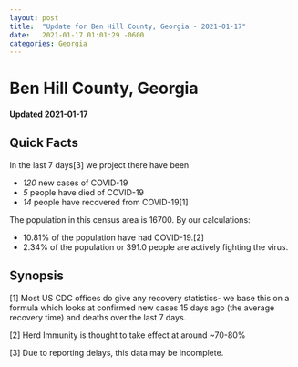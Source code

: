 ```yaml
---
layout: post
title:  "Update for Ben Hill County, Georgia - 2021-01-17"
date:   2021-01-17 01:01:29 -0600
categories: Georgia
---
```


# Ben Hill County, Georgia
#### Updated 2021-01-17

## Quick Facts

In the last 7 days[3] we project there have been
- *120* new cases of COVID-19
- *5* people have died of COVID-19
- *14* people have recovered from COVID-19[1]

The population in this census area is 16700. By our calculations:
- 10.81% of the population have had COVID-19.[2]
- 2.34% of the population or 391.0 people are actively fighting the virus.

## Synopsis




[1] Most US CDC offices do give any recovery statistics- we base this on a formula which looks at confirmed new cases
15 days ago (the average recovery time) and deaths over the last 7 days.

[2] Herd Immunity is thought to take effect at around ~70-80%

[3] Due to reporting delays, this data may be incomplete.
 
    
